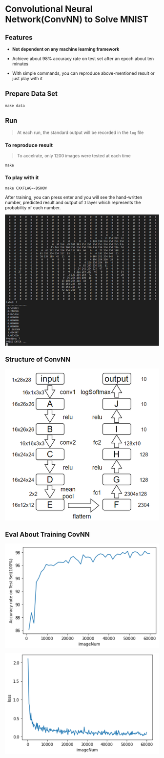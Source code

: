 # Convolutional Neural Network(ConvNN) to Solve MNIST

## Features

- **Not dependent on any machine learning framework**

- Achieve about 98% accuracy rate on test set after an epoch about ten minutes

- With simple commands, you can reproduce above-mentioned result or just play with it

## Prepare Data Set

```
make data
```

## Run

> At each run, the standard output will be recorded in the `log` file

### To reproduce result

> To accelrate, only 1200 images were tested at each time

```
make
```

### To play with it
```
make CXXFLAG=-DSHOW
```
After training, you can press enter and you will see the hand-written number, predicted result and output of `J` layer which represents the probability of each number.

![](pic/PLAY.png)

## Structure of ConvNN

![](pic/NN.png)

## Eval About Training CovNN

![](pic/ACC.png)

![](pic/LOSS.png)
